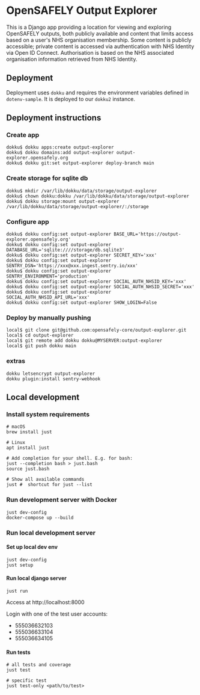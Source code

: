 # OpenSAFELY Output Explorer

This is a Django app providing a location for viewing and exploring OpenSAFELY outputs,
both publicly available and content that limits access based on a user's NHS organisation membership.
Some content is publicly accessible; private content is accessed via authentication with
NHS Identity via Open ID Connect.  Authorisation is based on the NHS
associated organisation information retrieved from NHS Identity.


## Deployment
Deployment uses `dokku` and requires the environment variables defined in `dotenv-sample`.
It is deployed to our `dokku2` instance.

## Deployment instructions

### Create app
```
dokku$ dokku apps:create output-explorer
dokku$ dokku domains:add output-explorer output-explorer.opensafely.org
dokku$ dokku git:set output-explorer deploy-branch main
```

### Create storage for sqlite db
```
dokku$ mkdir /var/lib/dokku/data/storage/output-explorer
dokku$ chown dokku:dokku /var/lib/dokku/data/storage/output-explorer
dokku$ dokku storage:mount output-explorer /var/lib/dokku/data/storage/output-explorer/:/storage
```

### Configure app
```
dokku$ dokku config:set output-explorer BASE_URL='https://output-explorer.opensafely.org'
dokku$ dokku config:set output-explorer DATABASE_URL='sqlite:////storage/db.sqlite3'
dokku$ dokku config:set output-explorer SECRET_KEY='xxx'
dokku$ dokku config:set output-explorer SENTRY_DSN='https://xxx@xxx.ingest.sentry.io/xxx'
dokku$ dokku config:set output-explorer SENTRY_ENVIRONMENT='production'
dokku$ dokku config:set output-explorer SOCIAL_AUTH_NHSID_KEY='xxx'
dokku$ dokku config:set output-explorer SOCIAL_AUTH_NHSID_SECRET='xxx'
dokku$ dokku config:set output-explorer SOCIAL_AUTH_NHSID_API_URL='xxx'
dokku$ dokku config:set output-explorer SHOW_LOGIN=False
```

### Deploy by manually pushing
```
local$ git clone git@github.com:opensafely-core/output-explorer.git
local$ cd output-explorer
local$ git remote add dokku dokku@MYSERVER:output-explorer
local$ git push dokku main
```

### extras
```
dokku letsencrypt output-explorer
dokku plugin:install sentry-webhook
```

## Local development

### Install system requirements
```
# macOS
brew install just

# Linux
apt install just

# Add completion for your shell. E.g. for bash:
just --completion bash > just.bash
source just.bash

# Show all available commands
just #  shortcut for just --list
```

### Run development server with Docker
```
just dev-config
docker-compose up --build
```

### Run local development server
#### Set up local dev env
```
just dev-config
just setup
```
#### Run local django server
```
just run
```
Access at http://localhost:8000

Login with one of the test user accounts:
- 555036632103
- 555036633104
- 555036634105

#### Run tests
```
# all tests and coverage
just test

# specific test
just test-only <path/to/test>
```
